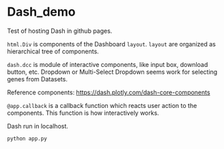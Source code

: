 # Dash_demo
Test of hosting Dash in github pages.


`html.Div` is components of the Dashboard `layout`. `layout` are organized as hierarchical tree of components.

`dash.dcc` is module of interactive components, like input box, download button, etc. Dropdown or Multi-Select Dropdown seems work for selecting genes from Datasets.

Reference components: https://dash.plotly.com/dash-core-components


`@app.callback` is a callback function which reacts user action to the components.
This function is how interactively works. 

Dash run in localhost. 

```
python app.py
```
